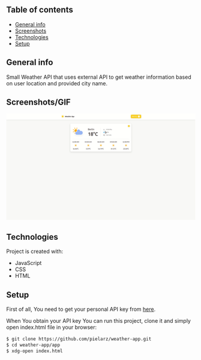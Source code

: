 ## Table of contents

- [General info](#general-info)
- [Screenshots](#screenshots/gif)
- [Technologies](#technologies)
- [Setup](#setup)

## General info

Small Weather API that uses external API to get weather information based on user location and provided city name.

## Screenshots/GIF

<img src="img/presentation.gif">

## Technologies

Project is created with:

- JavaScript
- CSS
- HTML

## Setup

First of all, You need to get your personal API key from [here](https://openweathermap.org/api).

When You obtain your API key You can run this project, clone it and simply open index.html file in your browser:

```
$ git clone https://github.com/pielarz/weather-app.git
$ cd weather-app/app
$ xdg-open index.html
```
